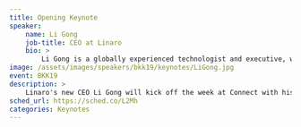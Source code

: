 ```yaml
---
title: Opening Keynote
speaker:
    name: Li Gong
    job-title: CEO at Linaro
    bio: >
        Li Gong is a globally experienced technologist and executive, with deep background in computer science, research and product development, and open source technologies. He has worked in senior leadership roles extensively in the US and in Asia, having served as President and COO at Mozilla Corporation, General Manager at Microsoft, as well as Distinguished Engineer at Sun Microsystems and Distinguished Scientist at SRI International. He graduated from Tsinghua University, Beijing, and received a PhD from University of Cambridge. In 1994 he received the Leonard G. Abraham Prize given by the IEEE Communications Society for “the most significant contribution to technical literature in the field of interest of the IEEE.”
image: /assets/images/speakers/bkk19/keynotes/LiGong.jpg
event: BKK19
description: >
    Linaro's new CEO Li Gong will kick off the week at Connect with his keynote. Li Gong is a globally experienced technologist and executive, with deep background in computer science, research and product development, and open source technologies.
sched_url: https://sched.co/L2Mh
categories: Keynotes
---
```

